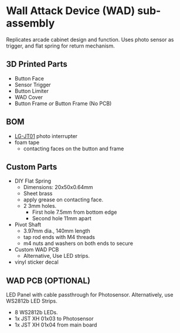 # Wall Attack Device (WAD) sub-assembly

Replicates arcade cabinet design and function. Uses photo sensor as trigger, and flat spring for return mechanism.

## 3D Printed Parts

- Button Face
- Sensor Trigger
- Button Limiter
- WAD Cover
- Button Frame _or_ Button Frame (No PCB)

## BOM

- [LG-JT01](https://www.shinkoh-elecs.jp/products/sensors/ki1301/) photo interrupter
- foam tape
  - contacting faces on the button and frame

## Custom Parts

- DIY Flat Spring
  - Dimensions: 20x50x0.64mm
  - Sheet brass
  - apply grease on contacting face.
  - 2 3mm holes.
    - First hole 7.5mm from bottom edge
    - Second hole 11mm apart
- Pivot Shaft
  - 3.97mm dia., 140mm length
  - tap rod ends with M4 threads
  - m4 nuts and washers on both ends to secure
- Custom WAD PCB
  - Alternative, Use LED strips.
- vinyl sticker decal

## WAD PCB (OPTIONAL)

LED Panel with cable passthrough for Photosensor. Alternatively, use WS2812b LED Strips.

- 8 WS2812b LEDs.
- 1x JST XH 01x03 to Photosensor
- 1x JST XH 01x04 from main board
